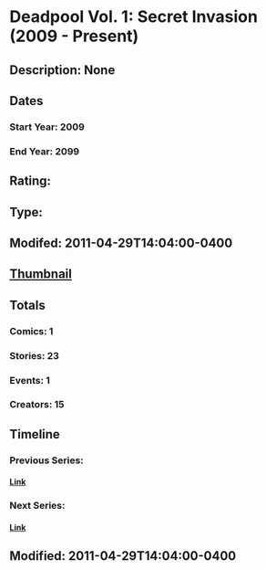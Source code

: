 # Deadpool Vol. 1: Secret Invasion (2009 - Present)
## Description: None
## Dates
### Start Year: 2009
### End Year: 2099
## Rating: 
## Type: 
## Modifed: 2011-04-29T14:04:00-0400
## [Thumbnail](http://i.annihil.us/u/prod/marvel/i/mg/8/e0/4bb4f8c027b50.jpg)
## Totals
### Comics: 1
### Stories: 23
### Events: 1
### Creators: 15
## Timeline
### Previous Series: 
#### [Link]()
### Next Series: 
#### [Link]()
## Modified: 2011-04-29T14:04:00-0400